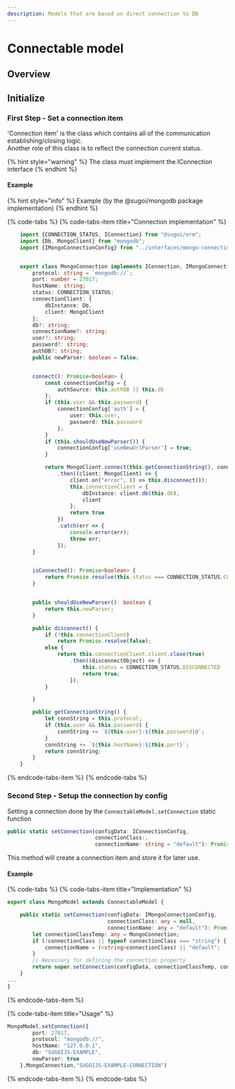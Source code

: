 ```yaml
---
description: Models that are based on direct connection to DB
---
```


# Connectable model

## Overview

## Initialize

### **First Step - Set a connection item**

'Connection item' is the class which contains all of the communication establishing/closing logic.   
Another role of this class is to reflect the connection current status. 

{% hint style="warning" %}
The class must implement the IConnection interface
{% endhint %}

#### Example

{% hint style="info" %}
Example \(by the @sugoi/mongodb package implementation\)
{% endhint %}

{% code-tabs %}
{% code-tabs-item title="Connection implementation" %}
```typescript
    import {CONNECTION_STATUS, IConnection} from "@sugoi/orm";
    import {Db, MongoClient} from "mongodb";
    import {IMongoConnectionConfig} from "../interfaces/mongo-connection-config.interface";


    export class MongoConnection implements IConnection, IMongoConnectionConfig {
        protocol: string = `mongodb://`;
        port: number = 27017;
        hostName: string;
        status: CONNECTION_STATUS;
        connectionClient: {
            dbInstance: Db,
            client: MongoClient
        };
        db?: string;
        connectionName?: string;
        user?: string;
        password?: string;
        authDB?: string;
        public newParser: boolean = false;


        connect(): Promise<boolean> {
            const connectionConfig = {
                authSource: this.authDB || this.db
            };
            if (this.user && this.password) {
                connectionConfig['auth'] = {
                    user: this.user,
                    password: this.password
                };
            }
            if (this.shouldUseNewParser()) {
                connectionConfig['useNewUrlParser'] = true;
            }

            return MongoClient.connect(this.getConnectionString(), connectionConfig)
                .then((client: MongoClient) => {
                    client.on("error", () => this.disconnect());
                    this.connectionClient = {
                        dbInstance: client.db(this.db),
                        client
                    };
                    return true
                })
                .catch(err => {
                    console.error(err);
                    throw err;
                });
        }


        isConnected(): Promise<boolean> {
            return Promise.resolve(this.status === CONNECTION_STATUS.CONNECTED);
        }


        public shouldUseNewParser(): boolean {
            return this.newParser;
        }

        public disconnect() {
            if (!this.connectionClient)
                return Promise.resolve(false);
            else {
                return this.connectionClient.client.close(true)
                    .then((disconnectObject) => {
                        this.status = CONNECTION_STATUS.DISCONNECTED
                        return true;
                    });
            }

        }

        public getConnectionString() {
            let connString = this.protocol;
            if (this.user && this.password) {
                connString += `${this.user}:${this.password}@`;
            }
            connString += `${this.hostName}:${this.port}`;
            return connString;
        }
    } 
```
{% endcode-tabs-item %}
{% endcode-tabs %}

### **Second Step - Setup the connection by config**

Setting a connection done by the `ConnectableModel.setConnection` static function

```typescript
public static setConnection(configData: IConnectionConfig, 
                            connectionClass:, 
                            connectionName: string = "default"): Promise<IConnectionConfig>
```

This method will create a connection item and store it for later use. 

#### Example

{% code-tabs %}
{% code-tabs-item title="Implementation" %}
```typescript
export class MongoModel extends ConnectableModel {

    public static setConnection(configData: IMongoConnectionConfig, 
                                connectionClass: any = null, 
                                connectionName: any = "default"): Promise<IConnection> {
        let connectionClassTemp: any = MongoConnection;
        if (!connectionClass || typeof connectionClass === "string") {
            connectionName = (<string>connectionClass) || "default";
        }
        // Necessary for defining the connection property
        return super.setConnection(configData, connectionClassTemp, connectionName);
    }
...
}
```
{% endcode-tabs-item %}

{% code-tabs-item title="Usage" %}
```typescript
MongoModel.setConnection({
        port: 27017,
        protocol: "mongodb://",
        hostName: "127.0.0.1",
        db: "SUGOIJS-EXAMPLE",
        newParser: true
    },MongoConnection,"SUGOIJS-EXAMPLE-CONNECTION")   
```
{% endcode-tabs-item %}
{% endcode-tabs %}

